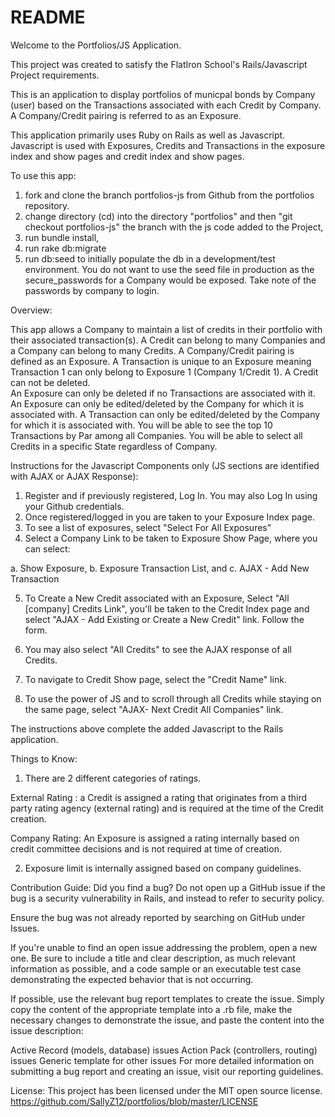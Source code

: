 
# README

Welcome to the Portfolios/JS Application.

This project was created to satisfy the FlatIron School's Rails/Javascript Project requirements.

This is an application to display portfolios of municpal bonds by Company (user) based on the Transactions associated with each Credit by Company.  A Company/Credit pairing is referred to as an Exposure.

This application primarily uses Ruby on Rails as well as Javascript.  Javascript is used with Exposures, Credits and Transactions in the exposure index and show pages and credit index and show pages.

To use this app:

1. fork and clone the branch portfolios-js from Github from the portfolios repository.
2. change directory (cd) into the directory "portfolios" and then "git checkout portfolios-js" the branch with the js code added to the Project,
3. run bundle install,
4. run rake db:migrate
5. run db:seed to initially populate the db in a development/test environment.  You do not want to use the seed file in production as the secure_passwords for a Company would be exposed. Take note of the passwords by company to login.


Overview:

This app allows a Company to maintain a list of credits in their portfolio with their associated transaction(s).
A Credit can belong to many Companies and a Company can belong to many Credits.
A Company/Credit pairing is defined as an Exposure.
A Transaction is unique to an Exposure meaning Transaction 1 can only belong to Exposure 1 (Company 1/Credit 1).
A Credit can not be deleted.  
An Exposure can only be deleted if no Transactions are associated with it.
An Exposure can only be edited/deleted by the Company for which it is associated with.
A Transaction can only be edited/deleted by the Company for which it is associated with.
You will be able to see the top 10 Transactions by Par among all Companies.
You will be able to select all Credits in a specific State regardless of Company.

Instructions for the Javascript Components only (JS sections are identified with AJAX or AJAX Response):

1. Register and if previously registered, Log In.  You may also Log In using your Github credentials.
2. Once registered/logged in you are taken to your Exposure Index page.
3. To see a list of exposures, select "Select For All Exposures"
4. Select a Company Link to be taken to Exposure Show Page, where you can select:

  a. Show Exposure,
  b. Exposure Transaction List, and
  c. AJAX - Add New Transaction

5. To Create a New Credit associated with an Exposure, Select "All [company] Credits Link", you'll be taken to the Credit Index page and select "AJAX - Add Existing or Create a New Credit" link.  Follow the form.

6. You may also select "All Credits" to see the AJAX response of all Credits.
7. To navigate to Credit Show page, select the "Credit Name" link.
8. To use the power of JS and to scroll through all Credits while staying on the same page, select "AJAX- Next Credit All Companies" link.  

The instructions above complete the added Javascript to the Rails application.


Things to Know:
1. There are 2 different categories of ratings.  

  External Rating : a Credit is assigned a rating that originates from a third party rating agency (external rating) and is required at the time of the Credit creation.  

  Company Rating: An Exposure is assigned a rating internally based on credit committee decisions and is not required at time of creation.

2. Exposure limit is internally assigned based on company guidelines.


Contribution Guide:
Did you find a bug?
Do not open up a GitHub issue if the bug is a security vulnerability in Rails, and instead to refer to security policy.

Ensure the bug was not already reported by searching on GitHub under Issues.

If you're unable to find an open issue addressing the problem, open a new one. Be sure to include a title and clear description, as much relevant information as possible, and a code sample or an executable test case demonstrating the expected behavior that is not occurring.

If possible, use the relevant bug report templates to create the issue. Simply copy the content of the appropriate template into a .rb file, make the necessary changes to demonstrate the issue, and paste the content into the issue description:

Active Record (models, database) issues
Action Pack (controllers, routing) issues
Generic template for other issues
For more detailed information on submitting a bug report and creating an issue, visit our reporting guidelines.


License:
This project has been licensed under the MIT open source license.
https://github.com/SallyZ12/portfolios/blob/master/LICENSE
